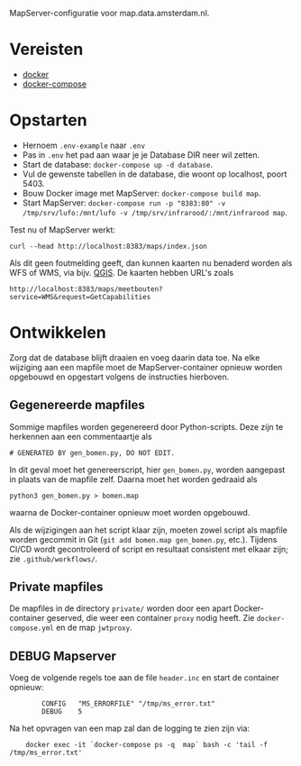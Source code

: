 MapServer-configuratie voor map.data.amsterdam.nl.


# Vereisten

* [docker](https://docs.docker.com/index.html)
* [docker-compose](https://docs.docker.com/compose/install/)


# Opstarten

* Hernoem ``.env-example`` naar ``.env``
* Pas in ``.env`` het pad aan waar je je Database DIR neer wil zetten.
* Start de database: ``docker-compose up -d database``.
* Vul de gewenste tabellen in de database, die woont op localhost, poort 5403. 
* Bouw Docker image met MapServer: ``docker-compose build map``.
* Start MapServer: ``docker-compose run -p "8383:80" -v /tmp/srv/lufo:/mnt/lufo -v /tmp/srv/infrarood/:/mnt/infrarood map``.

Test nu of MapServer werkt:

    curl --head http://localhost:8383/maps/index.json

Als dit geen foutmelding geeft, dan kunnen kaarten nu benaderd worden als WFS
of WMS, via bijv. [QGIS](https://qgis.org). De kaarten hebben URL's zoals

    http://localhost:8383/maps/meetbouten?service=WMS&request=GetCapabilities



# Ontwikkelen

Zorg dat de database blijft draaien en voeg daarin data toe. Na elke wijziging
aan een mapfile moet de MapServer-container opnieuw worden opgebouwd en
opgestart volgens de instructies hierboven.

## Gegenereerde mapfiles

Sommige mapfiles worden gegenereerd door Python-scripts. Deze zijn te herkennen
aan een commentaartje als

    # GENERATED BY gen_bomen.py, DO NOT EDIT.

In dit geval moet het genereerscript, hier ``gen_bomen.py``, worden aangepast
in plaats van de mapfile zelf. Daarna moet het worden gedraaid als

    python3 gen_bomen.py > bomen.map

waarna de Docker-container opnieuw moet worden opgebouwd.

Als de wijzigingen aan het script klaar zijn, moeten zowel script als mapfile
worden gecommit in Git (``git add bomen.map gen_bomen.py``, etc.). Tijdens
CI/CD wordt gecontroleerd of script en resultaat consistent met elkaar zijn;
zie ``.github/workflows/``.

## Private mapfiles

De mapfiles in de directory ``private/`` worden door een apart Docker-container
geserved, die weer een container ``proxy`` nodig heeft. Zie
``docker-compose.yml`` en de map ``jwtproxy``.

## DEBUG Mapserver
Voeg de volgende regels toe aan de file `header.inc` en start de container
opnieuw:

```
        CONFIG   "MS_ERRORFILE" "/tmp/ms_error.txt"
        DEBUG    5
```

Na het opvragen van een map zal dan de logging te zien zijn via:
 
        docker exec -it `docker-compose ps -q  map` bash -c 'tail -f /tmp/ms_error.txt'
